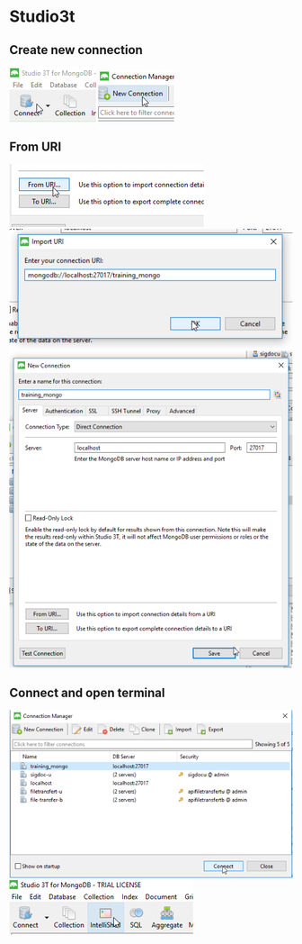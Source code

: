 # Studio3t
## Create new connection

![](/assets/studio3t_1.png)
![](/assets/studio3t_2.png)

## From URI

![](/assets/studio3t_3.png)
![](/assets/studio3t_4.png)
![](/assets/studio3t_5.png)

## Connect and open terminal

![](/assets/studio3t_6.png)
![](/assets/studio3t_7.png)
